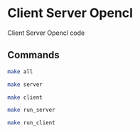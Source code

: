 # Client Server Opencl

Client Server Opencl code 

## Commands

```bash
make all

make server

make client

make run_server

make run_client
```